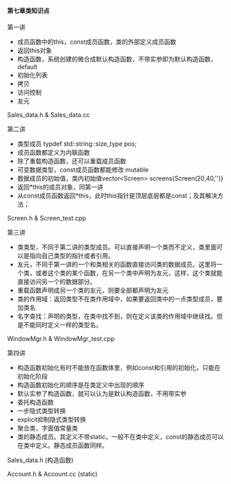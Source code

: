 #### 第七章类知识点



第一讲

- 成员函数中的this，const成员函数，类的外部定义成员函数
- 返回this对象
- 构造函数，系统创建的微合成默认构造函数，不带实参即为默认构造函数，default
- 初始化列表
- 拷贝
- 访问控制
- 友元

Sales_data.h & Sales_data.cc



第二讲

- 类型成员 typdef std::string::size_type pos;
- 成员函数都定义为内联函数
- 除了重载构造函数，还可以重载成员函数
- 可变数据类型，const成员函数都能修改 mutable
- 数据成员的初始值，类内初始值vector\<Screen> screens{Screen(20,40,'')}
- 返回*this的成员对象，同第一讲
- 从const成员函数返回*this，此时this指针是顶层底层都是const；及其解决方法；

Screen.h & Screen_test.cpp



第三讲

- 类类型，不同于第二讲的类型成员。可以直接声明一个类而不定义，类里面可以是指向自己类型的指针或者引用。
- 友元，不同于第一讲的一个和类相关的函数直接访问类的数据成员。这里将一个类，或者这个类的某个函数，在另一个类中声明为友元，这样，这个类就能直接访问另一个的数据部分。
- 重载函数声明成另一个类的友元，则要全部都声明为友元
- 类的作用域：返回类型不在类作用域中，如果要返回类中的一点类型成员，要加类名
- 名字查找：声明的类型，在类中找不到，则在定义该类的作用域中继续找。但是不能同时定义一样的类型名。

WindowMgr.h & WindowMgr_test.cpp



第四讲

- 构造函数初始化有时不能放在函数体里，例如const和引用的初始化，只能在初始化阶段
- 构造函数初始化的顺序是在类定义中出现的顺序
- 默认实参了构造函数，就可以认为是默认构造函数，不用带实参
- 委托构造函数
- 一步隐式类型转换
- explicit抑制隐式类型转换
- 聚合类，字面值常量类
- 类的静态成员。其定义不带static，一般不在类中定义，const的静态成员可以在类中定义。静态成员函数同样。

Sales_data.h (构造函数)

Account.h & Account.cc (static)

